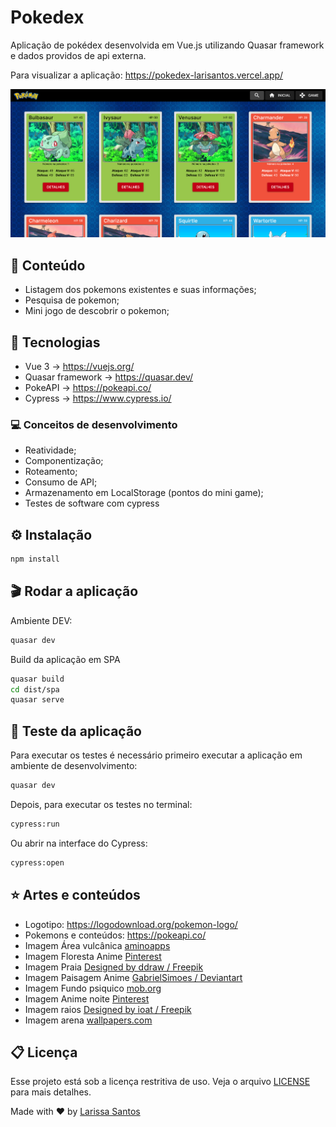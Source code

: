 # Pokedex

Aplicação de pokédex desenvolvida em Vue.js utilizando Quasar framework e dados providos de api externa.

Para visualizar a aplicação: https://pokedex-larisantos.vercel.app/

![imagem](https://github.com/LariMoro20/Pokedex/blob/main/pokemon.png)

## :book: Conteúdo

- Listagem dos pokemons existentes e suas informações;
- Pesquisa de pokemon;
- Mini jogo de descobrir o pokemon;

## :electric_plug: Tecnologias

- Vue 3 -> https://vuejs.org/
- Quasar framework -> https://quasar.dev/
- PokeAPI -> https://pokeapi.co/
- Cypress -> https://www.cypress.io/

### :computer: Conceitos de desenvolvimento

- Reatividade;
- Componentização;
- Roteamento;
- Consumo de API;
- Armazenamento em LocalStorage (pontos do mini game);
- Testes de software com cypress

## :gear: Instalação

```bash
npm install
```

## :clapper: Rodar a aplicação 
Ambiente DEV:
```bash
quasar dev
```
Build da aplicação em SPA

```bash
quasar build
cd dist/spa
quasar serve
```

## :test_tube: Teste da aplicação

Para executar os testes é necessário primeiro executar a aplicação em ambiente de desenvolvimento:

```bash
quasar dev
```

Depois, para executar os testes no terminal:

```bash
cypress:run
```

Ou abrir na interface do Cypress:
```bash
cypress:open
```

## :star: Artes e conteúdos

- Logotipo: https://logodownload.org/pokemon-logo/
- Pokemons e conteúdos: https://pokeapi.co/
- Imagem Área vulcânica [aminoapps](https://aminoapps.com/c/pokemon-amino-ptbr/page/blog/as-areas-vulcanicas-do-mundo-pokemon/aaYm_7qU0uakLX1zDwgDpVjJGMERnqRpkm)
- Imagem Floresta Anime [Pinterest](https://br.pinterest.com/pin/807762883155535826/)
- Imagem Praia [Designed by ddraw / Freepik](http://www.freepik.com)
- Imagem Paisagem Anime [GabrielSimoes / Deviantart](https://www.deviantart.com/gabrielsimoes/art/Estudo-Paisagem-Anime-Anime-Landscape-Study-923587445)
- Imagem Fundo psiquico [mob.org](https://wallpaper.mob.org/pc/gallery/tag=purple/3/)
- Imagem Anime noite [Pinterest](https://br.pinterest.com/pin/442337994658280586/sent/?invite_code=d9736760b33b4ced988c263f04169d5e&sender=630011572781170960&sfo=1)
- Imagem raios [Designed by ioat / Freepik](https://www.freepik.com/premium-vector/thunderbolt-background_10559644.htm)
- Imagem arena [wallpapers.com](https://es.wallpapers.com/fondos-de-pantalla/unetea-millones-de-entrenadores-y-lucha-por-la-gloria-en-el-estadio-pokemon-2mzh30c645wfi9w2.html)

## :clipboard: Licença

Esse projeto está sob a licença restritiva de uso. Veja o arquivo [LICENSE](LICENSE) para mais detalhes.

Made with :heart: by [Larissa Santos](https://larissa-santos.vercel.app/)
